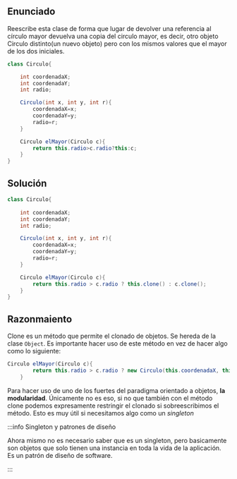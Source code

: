 ## Enunciado

Reescribe esta clase de forma que lugar de devolver una referencia al círculo mayor
devuelva una copia del circulo mayor, es decir, otro objeto Circulo distinto(un nuevo
objeto) pero con los mismos valores que el mayor de los dos iniciales.
```java
class Circulo{

    int coordenadaX;
    int coordenadaY;
    int radio;

    Circulo(int x, int y, int r){
        coordenadaX=x;
        coordenadaY=y;
        radio=r;
    }

    Circulo elMayor(Circulo c){
        return this.radio>c.radio?this:c;
    }
}
```

## Solución

```java
class Circulo{
    
    int coordenadaX;
    int coordenadaY;
    int radio;

    Circulo(int x, int y, int r){
        coordenadaX=x;
        coordenadaY=y;
        radio=r;
    }

    Circulo elMayor(Circulo c){
        return this.radio > c.radio ? this.clone() : c.clone();
    }
}
```
## Razonmaiento

Clone es un método que permite el clonado de objetos. Se hereda de la clase `Object`. Es importante hacer uso de este método en vez de hacer algo como lo siguiente:

```java
Circulo elMayor(Circulo c){
        return this.radio > c.radio ? new Circulo(this.coordenadaX, this.coordenadaY, this.radio) : new Circulo(c.coordenadaX, c.coordenadaY, c.radio);
    }
```
Para hacer uso de uno de los fuertes del paradigma orientado a objetos, **la modularidad**. Únicamente no es eso, si no que también con el método clone podemos expresamente restringir el clonado si sobreescribimos el método. Esto es muy útil si necesitamos algo como un *singleton*

:::info Singleton y patrones de diseño

Ahora mismo no es necesario saber que es un singleton, pero basicamente son objetos que solo tienen una instancia en toda la vida de la aplicación. Es un patrón de diseño de software.

:::